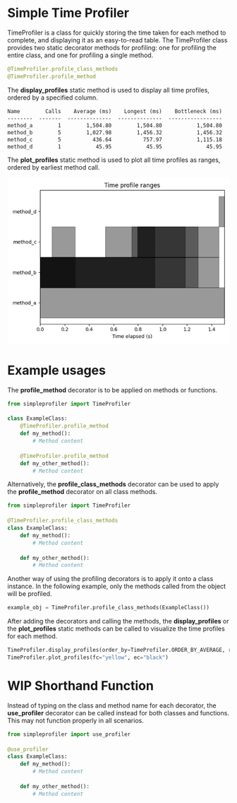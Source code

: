 # Simple Time Profiler
TimeProfiler is a class for quickly storing the time taken for each method to complete, and displaying it as an easy-to-read table.
The TimeProfiler class provides two static decorator methods for profiling: one for profiling the entire class, and one for profiling a single method.

```python
@TimeProfiler.profile_class_methods
@TimeProfiler.profile_method
```

The **display_profiles** static method is used to display all time profiles, ordered by a specified column.

```
Name        Calls    Average (ms)    Longest (ms)    Bottleneck (ms)
--------  -------  --------------  --------------  -----------------
method_a        1        1,504.80        1,504.80           1,504.80
method_b        5        1,027.98        1,456.32           1,456.32
method_c        5          436.64          757.97           1,115.18
method_d        1           45.95           45.95              45.95
```

The **plot_profiles** static method is used to plot all time profiles as ranges, ordered by earliest method call.

![plot_profiles example figure](/assets/images/example_fig.png)

# Example usages

The **profile_method** decorator is to be applied on methods or functions.

```python
from simpleprofiler import TimeProfiler
    
class ExampleClass:
    @TimeProfiler.profile_method
    def my_method():
        # Method content

    @TimeProfiler.profile_method
    def my_other_method():
        # Method content
```

Alternatively, the **profile_class_methods** decorator can be used to apply the **profile_method** decorator on all class methods.

```python
from simpleprofiler import TimeProfiler

@TimeProfiler.profile_class_methods
class ExampleClass:
    def my_method():
        # Method content

    def my_other_method():
        # Method content
```

Another way of using the profiling decorators is to apply it onto a class instance. In the following example, only the methods called from the object will be profiled.

```python
example_obj = TimeProfiler.profile_class_methods(ExampleClass())
```

After adding the decorators and calling the methods, the **display_profiles** or the **plot_profiles** static methods can be called to visualize the time profiles for each method.

```python
TimeProfiler.display_profiles(order_by=TimeProfiler.ORDER_BY_AVERAGE, reverse=False, full_name=True)
TimeProfiler.plot_profiles(fc="yellow", ec="black")
```

# WIP Shorthand Function

Instead of typing on the class and method name for each decorator, the **use_profiler** decorator can be called instead for both classes and functions. This may not function properly in all scenarios.

```python
from simpleprofiler import use_profiler

@use_profiler
class ExampleClass:
    def my_method():
        # Method content

    def my_other_method():
        # Method content
```